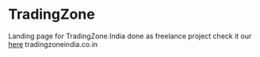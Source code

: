 # TradingZone
Landing page for TradingZone.India done as freelance project
check it our [here](tradingzoneindia.co.in) tradingzoneindia.co.in

